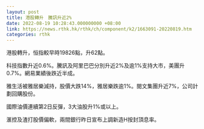 ```yaml
---
layout: post
title: 港股轉升　騰訊升近2%
date: 2022-08-19 10:28:43.000000000 +08:00
link: https://news.rthk.hk/rthk/ch/component/k2/1663091-20220819.htm
categories: rthk
---
```


港股轉升，恒指較早時19826點，升62點。

科技指數升近0.6%。騰訊及阿里巴巴分別升近2%及逾1%支持大市，美團升0.7%。網易業績後跌近半成。

雅生活被雅居樂減持，股價大跌14%，雅居樂跌逾1%。閱文集團升近7%，公司計劃回購股份。

國際油價連續第2日反彈，3大油股升1%或以上。

滙控及渣打股價偏軟，兩間銀行昨日宣布上調新造H按封頂息率。
